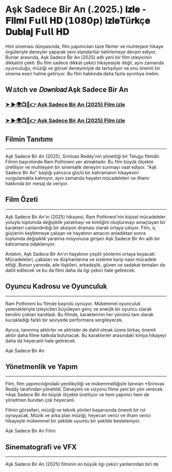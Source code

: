 #  Aşk Sadece Bir An (.2025.) 𝐢𝐳𝐥𝐞 - 𝐅𝐢𝐥𝐦𝐢 𝗙𝘂𝗹𝗹 𝐇𝐃 (𝟭𝟬𝟴𝟬𝗽) 𝐢𝐳𝐥𝐞𝐓ü𝐫𝐤ç𝐞 𝐃𝐮𝐛𝐥𝐚𝐣 𝗙𝘂𝗹𝗹 𝐇𝐃

Hint sineması dünyasında, film yapımcıları taze fikirler ve muhteşem hikaye örgüleriyle deneyler yaparak yeni standartlar belirlemeye devam ediyor. Bunlar arasında, Aşk Sadece Bir An (2025) adlı yeni bir film izleyicinin dikkatini çekti. Bu film sadece dikkat çekici hikayesiyle değil, aynı zamanda oyunculuğu, müziği ve görsel deneyimiyle de tartışılıyor ve onu önemli bir sinema eseri haline getiriyor. Bu film hakkında daha fazla ayrıntıya inelim.

W𝚊tch ve 𝘋𝘰𝘸𝘯𝘭𝘰𝘢𝘥 Aşk Sadece Bir An
---
### [➤ ►🌍📺📱👉 Aşk Sadece Bir An (2025) Film izle](https://rebrand.ly/1f46dd)

### [➤ ►🌍📺📱👉 Aşk Sadece Bir An (2025) Film izle](https://rebrand.ly/1f46dd)


## Filmin Tanıtımı
---
Aşk Sadece Bir An (2025), Srinivas Reddy'nin yönettiği bir Telugu filmidir. Filmin başrolünde Ram Pothineni yer almaktadır. Bu film büyük ölçekte üretiliyor ve muhteşem bir sinematik deneyim sunmayı vaat ediyor. "Aşk Sadece Bir An" başlığı yalnızca güçlü bir kahramanın hikayesini vurgulamakla kalmıyor, aynı zamanda hayatın mücadeleleri ve ilhamı hakkında bir mesaj da veriyor.

## Film Özeti
---
Aşk Sadece Bir An'ın (2025) hikayesi, Ram Pothineni'nin kişisel mücadeleler yoluyla toplumda değişiklik yaratmayı ve kimliğini oluşturmayı amaçlayan bir karakteri canlandırdığı bir aksiyon draması olarak ortaya çıkıyor. Film, iç güçlerini keşfetmeye çalışan ve hayatının amacını anladıktan sonra toplumda değişiklik yaratma misyonuna girişen Aşk Sadece Bir An adlı bir kahramana odaklanıyor.

Anlatım, Aşk Sadece Bir An'ın hayatının çeşitli yönlerini ortaya koyacak: Mücadeleleri, çabaları ve düşmanlarına ve sisteme karşı nasıl mücadele ettiği. Bunun yanında, aile ilişkileri, arkadaşlık, güven ve sadakat temaları da dahil edilecek ve bu da filmi daha da ilgi çekici hale getirecek.

## Oyuncu Kadrosu ve Oyunculuk
---
Ram Pothineni bu filmde başrolü oynuyor. Mükemmel oyunculuk yetenekleriyle izleyicileri büyüleyen genç ve enerjik bir oyuncu olarak kendini çoktan kanıtladı. Bu filmde, karakterinin her yönünü tam olarak kucakladığı farklı bir seviyede performans sergileyecek.

Ayrıca, tanınmış aktörler ve aktrisler de dahil olmak üzere birkaç önemli aktör daha filme katkıda bulunacak. Bu karakterler arasındaki kimya hikayeyi daha da heyecanlı hale getirecek.

Aşk Sadece Bir An

## Yönetmenlik ve Yapım
---
Film, film yapımcılığındaki yenilikçiliği ve mükemmelliğiyle tanınan *Srinivas Reddy tarafından yönetildi. Deneyimi ve vizyonu filme yeni bir yön verecek. *Aşk Sadece Bir An büyük ölçekte üretiliyor ve hem yapımcı hem de yönetmen bundan çok heyecanlı.

Filmin görselleri, müziği ve teknik yönleri başarısında önemli bir rol oynayacak. Müzik ve arka plan müziği, heyecan verici ve ilham verici hikayeyle mükemmel bir şekilde uyumlu bir şekilde besteleniyor.

Aşk Sadece Bir An Filmi

## Sinematografi ve VFX
---
Aşk Sadece Bir An (2025) filminin en büyük ilgi çekici yanlarından biri de
